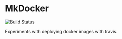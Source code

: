 # MkDocker

[![Build Status](https://travis-ci.org/maggesi/MkDocker.svg?branch=master)](https://travis-ci.org/maggesi/MkDocker)

Experiments with deploying docker images with travis.
